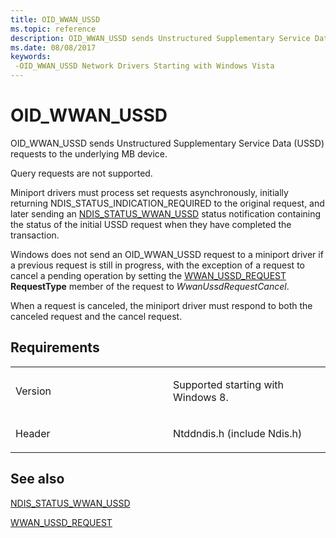 ```yaml
---
title: OID_WWAN_USSD
ms.topic: reference
description: OID_WWAN_USSD sends Unstructured Supplementary Service Data (USSD) requests to the underlying MB device.
ms.date: 08/08/2017
keywords: 
 -OID_WWAN_USSD Network Drivers Starting with Windows Vista
---
```


# OID\_WWAN\_USSD


OID\_WWAN\_USSD sends Unstructured Supplementary Service Data (USSD) requests to the underlying MB device.

Query requests are not supported.

Miniport drivers must process set requests asynchronously, initially returning NDIS\_STATUS\_INDICATION\_REQUIRED to the original request, and later sending an [NDIS\_STATUS\_WWAN\_USSD](./ndis-status-wwan-ussd.md) status notification containing the status of the initial USSD request when they have completed the transaction.

Windows does not send an OID\_WWAN\_USSD request to a miniport driver if a previous request is still in progress, with the exception of a request to cancel a pending operation by setting the [WWAN\_USSD\_REQUEST](/windows-hardware/drivers/ddi/wwan/ns-wwan-_wwan_ussd_request) **RequestType** member of the request to *WwanUssdRequestCancel*.

When a request is canceled, the miniport driver must respond to both the canceled request and the cancel request.

## Requirements

<table>
<colgroup>
<col width="50%" />
<col width="50%" />
</colgroup>
<tbody>
<tr class="odd">
<td><p>Version</p></td>
<td><p>Supported starting with Windows 8.</p></td>
</tr>
<tr class="even">
<td><p>Header</p></td>
<td>Ntddndis.h (include Ndis.h)</td>
</tr>
</tbody>
</table>

## See also


[NDIS\_STATUS\_WWAN\_USSD](./ndis-status-wwan-ussd.md)

[WWAN\_USSD\_REQUEST](/windows-hardware/drivers/ddi/wwan/ns-wwan-_wwan_ussd_request)

 

